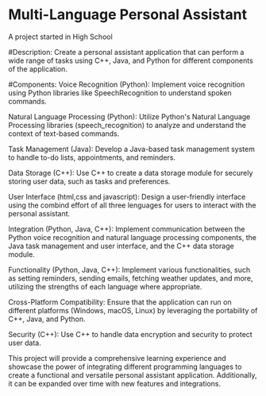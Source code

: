 # Multi-Language Personal Assistant
A project started in High School

#Description:
Create a personal assistant application that can perform a wide range of tasks using C++, Java, and Python for different components of the application.

#Components:
Voice Recognition (Python): Implement voice recognition using Python libraries like SpeechRecognition to understand spoken commands.

Natural Language Processing (Python): Utilize Python's Natural Language Processing libraries (speech_recognition) to analyze and understand the context of text-based commands.

Task Management (Java): Develop a Java-based task management system to handle to-do lists, appointments, and reminders.

Data Storage (C++): Use C++ to create a data storage module for securely storing user data, such as tasks and preferences.

User Interface (html,css and javascript): Design a user-friendly interface using the combind effort of all three lenguages for users to interact with the personal assistant.

Integration (Python, Java, C++): Implement communication between the Python voice recognition and natural language processing components, the Java task management and user interface, and the C++ data storage module.

Functionality (Python, Java, C++): Implement various functionalities, such as setting reminders, sending emails, fetching weather updates, and more, utilizing the strengths of each language where appropriate.

Cross-Platform Compatibility: Ensure that the application can run on different platforms (Windows, macOS, Linux) by leveraging the portability of C++, Java, and Python.

Security (C++): Use C++ to handle data encryption and security to protect user data.

This project will provide a comprehensive learning experience and showcase the power of integrating different programming languages to create a functional and versatile personal assistant application. Additionally, it can be expanded over time with new features and integrations.
